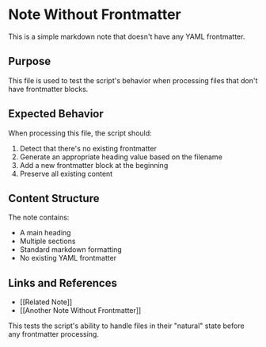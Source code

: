 # Note Without Frontmatter

This is a simple markdown note that doesn't have any YAML frontmatter.

## Purpose

This file is used to test the script's behavior when processing files that don't have frontmatter blocks.

## Expected Behavior

When processing this file, the script should:
1. Detect that there's no existing frontmatter
2. Generate an appropriate heading value based on the filename
3. Add a new frontmatter block at the beginning
4. Preserve all existing content

## Content Structure

The note contains:
- A main heading
- Multiple sections
- Standard markdown formatting
- No existing YAML frontmatter

## Links and References

- [[Related Note]]
- [[Another Note Without Frontmatter]]

This tests the script's ability to handle files in their "natural" state before any frontmatter processing.